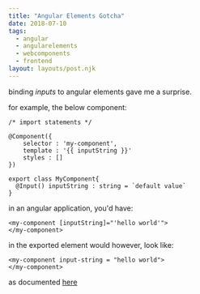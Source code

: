 ```yaml
---
title: "Angular Elements Gotcha"
date: 2018-07-10
tags:
  - angular
  - angularelements
  - webcomponents
  - frontend
layout: layouts/post.njk
---
```

binding _inputs_ to angular elements gave me a surprise.

for example, the below component:

    /* import statements */
    
    @Component({
        selector : 'my-component',
        template : '{{ inputString }}'
        styles : []
    })
    
    export class MyComponent{
      @Input() inputString : string = `default value`
    }
    

in an angular application, you'd have:

    <my-component [inputString]="'hello world'">
    </my-component>
    

in the exported element would however, look like:

    <my-component input-string = "hello world">
    </my-component>
    

as documented [here](https://angular.io/guide/elements#mapping)
